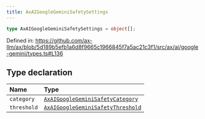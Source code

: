 ```yaml
---
title: AxAIGoogleGeminiSafetySettings
---
```


```ts
type AxAIGoogleGeminiSafetySettings = object[];
```

Defined in: https://github.com/ax-llm/ax/blob/5d189b5efb1a6d8f9665c1966845f7a5ac21c3f1/src/ax/ai/google-gemini/types.ts#L136

## Type declaration

| Name | Type |
| :------ | :------ |
| `category` | [`AxAIGoogleGeminiSafetyCategory`](/api/#03-apidocs/enumerationaxaigooglegeminisafetycategory) |
| `threshold` | [`AxAIGoogleGeminiSafetyThreshold`](/api/#03-apidocs/enumerationaxaigooglegeminisafetythreshold) |
